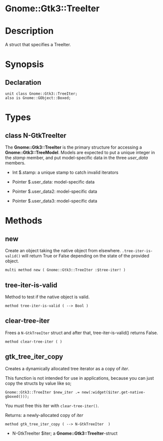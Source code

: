 Gnome::Gtk3::TreeIter
=====================

Description
===========

A struct that specifies a TreeIter.

Synopsis
========

Declaration
-----------

    unit class Gnome::Gtk3::TreeIter;
    also is Gnome::GObject::Boxed;

Types
=====

class N-GtkTreeIter
-------------------

The **Gnome::Gtk3::TreeIter** is the primary structure for accessing a **Gnome::Gtk3::TreeModel**. Models are expected to put a unique integer in the *stamp* member, and put model-specific data in the three *user_data* members.

  * Int $.stamp: a unique stamp to catch invalid iterators

  * Pointer $.user_data: model-specific data

  * Pointer $.user_data2: model-specific data

  * Pointer $.user_data3: model-specific data

Methods
=======

new
---

Create an object taking the native object from elsewhere. `.tree-iter-is-valid()` will return True or False depending on the state of the provided object.

    multi method new ( Gnome::Gtk3::TreeIter :$tree-iter! )

tree-iter-is-valid
------------------

Method to test if the native object is valid.

    method tree-iter-is-valid ( --> Bool )

clear-tree-iter
---------------

Frees a `N-GtkTreeIter` struct and after that, tree-iter-is-valid() returns False.

    method clear-tree-iter ( )

gtk_tree_iter_copy
------------------

Creates a dynamically allocated tree iterator as a copy of *iter*.

This function is not intended for use in applications, because you can just copy the structs by value like so;

    Gnome::Gtk3::TreeIter $new_iter .= new(:widget($iter.get-native-gboxed()));

You must free this iter with `clear-tree-iter()`.

Returns: a newly-allocated copy of *iter*

    method gtk_tree_iter_copy ( --> N-GtkTreeIter  )

  * N-GtkTreeIter $iter; a **Gnome::Gtk3::TreeIter**-struct

